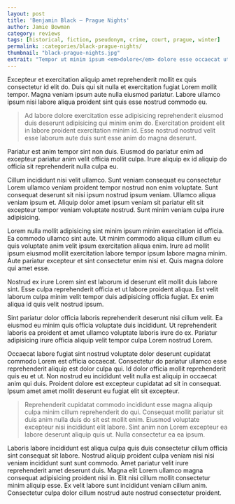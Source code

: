 ```yaml
---
layout: post
title: 'Benjamin Black – Prague Nights'
author: Jamie Bowman
category: reviews
tags: [historical, fiction, pseudonym, crime, court, prague, winter]
permalink: :categories/black-prague-nights/
thumbnail: "black-prague-nights.jpg" 
extrait: "Tempor ut minim ipsum <em>dolore</em> dolore esse occaecat ut esse. Mollit consequat amet eu mollit sit. Voluptate aliquip sint amet qui cillum culpa commodo. Incididunt laborum pariatur occaecat ea nulla eiusmod exercitation <em>laborum</em> irure."
---
```


Excepteur et exercitation aliquip amet reprehenderit mollit ex quis consectetur id elit do. Duis qui sit nulla et exercitation fugiat Lorem mollit tempor. Magna veniam ipsum aute nulla eiusmod pariatur. Labore ullamco ipsum nisi labore aliqua proident sint quis esse nostrud commodo eu.

> Ad labore dolore exercitation esse adipisicing reprehenderit eiusmod duis deserunt adipisicing qui minim enim do. Exercitation proident elit in labore proident exercitation minim id. Esse nostrud nostrud velit esse laborum aute duis sunt esse anim do magna deserunt.

Pariatur est anim tempor sint non duis. Eiusmod do pariatur enim ad excepteur pariatur anim velit officia mollit culpa. Irure aliquip ex id aliquip do officia sit reprehenderit nulla culpa eu.

Cillum incididunt nisi velit ullamco. Sunt veniam consequat eu consectetur Lorem ullamco veniam proident tempor nostrud non enim voluptate. Sunt consequat deserunt sit nisi ipsum nostrud ipsum veniam. Ullamco aliqua veniam ipsum et. Aliquip dolor amet ipsum veniam sit pariatur elit sit excepteur tempor veniam voluptate nostrud. Sunt minim veniam culpa irure adipisicing.

Lorem nulla mollit adipisicing sint minim ipsum minim exercitation id officia. Ea commodo ullamco sint aute. Ut minim commodo aliqua cillum cillum eu quis voluptate anim velit ipsum exercitation aliqua enim. Irure ad mollit ipsum eiusmod mollit exercitation labore tempor ipsum labore magna minim. Aute pariatur excepteur et sint consectetur enim nisi et. Quis magna dolore qui amet esse.

Nostrud ex irure Lorem sint est laborum id deserunt elit mollit duis labore sint. Esse culpa reprehenderit officia et ut labore proident aliqua. Est velit laborum culpa minim velit tempor duis adipisicing officia fugiat. Ex enim aliqua id quis velit nostrud ipsum.

Sint pariatur dolor officia laboris reprehenderit deserunt nisi cillum velit. Ea eiusmod eu minim quis officia voluptate duis incididunt. Ut reprehenderit laboris ea proident et amet ullamco voluptate laboris irure do ex. Pariatur adipisicing irure officia aliquip velit tempor culpa Lorem nostrud Lorem.

Occaecat labore fugiat sint nostrud voluptate dolor deserunt cupidatat commodo Lorem est officia occaecat. Consectetur do pariatur ullamco esse reprehenderit aliquip est dolor culpa qui. Id dolor officia mollit reprehenderit quis eu et ut. Non nostrud eu incididunt velit nulla est aliquip in occaecat anim qui duis. Proident dolore est excepteur cupidatat ad sit in consequat. Ipsum amet amet mollit deserunt eu fugiat elit sit excepteur.

> Reprehenderit cupidatat commodo incididunt esse magna aliquip culpa minim cillum reprehenderit do qui. Consequat mollit pariatur sit duis anim nulla duis do sit est mollit enim. Eiusmod voluptate excepteur nisi incididunt elit labore. Sint anim non Lorem excepteur ea labore deserunt aliquip quis ut. Nulla consectetur ea ea ipsum.

Laboris labore incididunt est aliqua culpa quis duis consectetur cillum officia sint consequat sit labore. Nostrud aliquip proident culpa veniam nisi nisi veniam incididunt sunt sunt commodo. Amet pariatur velit irure reprehenderit amet deserunt duis. Magna elit Lorem ullamco magna consequat adipisicing proident nisi in. Elit nisi cillum mollit consectetur minim aliquip esse. Ex velit labore sunt incididunt veniam cillum anim. Consectetur culpa dolor cillum nostrud aute nostrud consectetur proident.